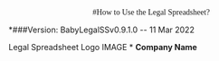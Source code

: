 

<p align="center">
<span style="font-family:Papyrus;">
#How to Use the Legal Spreadsheet?
</span>

*###Version: BabyLegalSSv0.9.1.0 -- 11 Mar 2022

Legal Spreadsheet Logo IMAGE
*
**Company Name**
</p>

